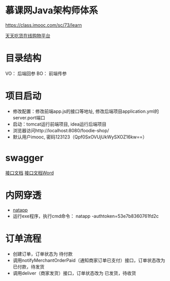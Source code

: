# 慕课网Java架构师体系
https://class.imooc.com/sc/73/learn

[天天吃货在线购物平台](http://shop.t.mukewang.com/)

# 目录结构
VO： 后端回参
BO： 前端传参

# 项目启动
- 修改配置：修改前端app.js的接口等地址, 修改后端项目application.yml的server.port端口
- 启动：tomcat运行前端项目, idea运行后端项目
- 浏览器访问http://localhost:8080/foodie-shop/
- 默认用户imooc, 密码123123（Qpf0SxOVUjUkWySXOZ16kw==）

# 

# swagger
[接口文档](http://localhost:8086/swagger-ui.html)
[接口文档Word](http://localhost:8086/doc.html)

# 内网穿透
- [natapp](https://natapp.cn/#download)
- 运行exe程序，执行cmd命令： natapp -authtoken=53e7b8360761fd2c


# 订单流程
- 创建订单，订单状态为 待付款
- 调用notifyMerchantOrderPaid（通知商家订单已支付）接口，订单状态改为 已付款，待发货
- 调用deliver（商家发货）接口，订单状态改为 已发货，待收货

